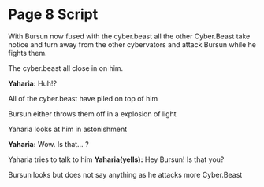 # Page 8 Script
With Bursun now fused with the cyber.beast all the other Cyber.Beast take notice and turn away from the other cybervators and attack Bursun while he fights them.

The cyber.beast all close in on him.

**Yaharia:** Huh!?

All of the cyber.beast have piled on top of him

Bursun either throws them off in a explosion of light

Yaharia looks at him in astonishment

**Yaharia:** Wow. Is that… ?

Yaharia tries to talk to him 
**Yaharia(yells):** Hey Bursun! Is that you?

Bursun looks but does not say anything as he attacks more Cyber.Beast
